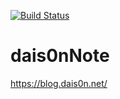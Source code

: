 [![Build Status](https://travis-ci.org/dais0n/dais0nNote.svg?branch=master)](https://travis-ci.org/dais0n/dais0nNote)

# dais0nNote
https://blog.dais0n.net/
